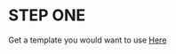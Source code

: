 # STEP ONE
Get a template you would want to use [Here](http://bestjquery.com/tutorial/our-team/demo65/)

